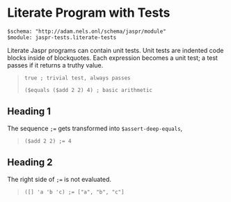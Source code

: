 # Literate Program with Tests

    $schema: "http://adam.nels.onl/schema/jaspr/module"
    $module: jaspr-tests.literate-tests

Literate Jaspr programs can contain unit tests. Unit tests are indented code blocks inside of blockquotes. Each expression becomes a unit test; a test passes if it returns a truthy value.

>     true ; trivial test, always passes
>
>     ($equals ($add 2 2) 4) ; basic arithmetic

## Heading 1

The sequence `;=` gets transformed into `$assert-deep-equals`, 

>     ($add 2 2) ;= 4

## Heading 2

The right side of `;=` is not evaluated.

>     ([] 'a 'b 'c) ;= ["a", "b", "c"]
